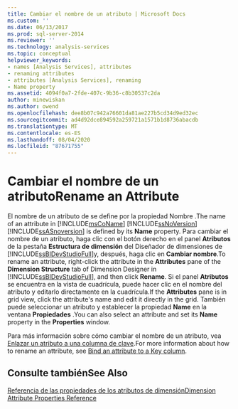 ```yaml
---
title: Cambiar el nombre de un atributo | Microsoft Docs
ms.custom: ''
ms.date: 06/13/2017
ms.prod: sql-server-2014
ms.reviewer: ''
ms.technology: analysis-services
ms.topic: conceptual
helpviewer_keywords:
- names [Analysis Services], attributes
- renaming attributes
- attributes [Analysis Services], renaming
- Name property
ms.assetid: 4094f0a7-2fde-407c-9b36-c8b30537c2da
author: minewiskan
ms.author: owend
ms.openlocfilehash: dee8b07c942a76601da81ae227b5cd34d9ed32ec
ms.sourcegitcommit: ad4d92dce894592a259721a1571b1d8736abacdb
ms.translationtype: MT
ms.contentlocale: es-ES
ms.lasthandoff: 08/04/2020
ms.locfileid: "87671755"
---
```

# <a name="rename-an-attribute"></a><span data-ttu-id="190ee-102">Cambiar el nombre de un atributo</span><span class="sxs-lookup"><span data-stu-id="190ee-102">Rename an Attribute</span></span>
  <span data-ttu-id="190ee-103">El nombre de un atributo de  se define por la propiedad Nombre .</span><span class="sxs-lookup"><span data-stu-id="190ee-103">The name of an attribute in [!INCLUDE[msCoName](../../includes/msconame-md.md)] [!INCLUDE[ssNoVersion](../../includes/ssnoversion-md.md)] [!INCLUDE[ssASnoversion](../../includes/ssasnoversion-md.md)] is defined by its **Name** property.</span></span> <span data-ttu-id="190ee-104">Para cambiar el nombre de un atributo, haga clic con el botón derecho en el panel **Atributos** de la pestaña **Estructura de dimensión** del Diseñador de dimensiones de [!INCLUDE[ssBIDevStudioFull](../../includes/ssbidevstudiofull-md.md)]y, después, haga clic en **Cambiar nombre**.</span><span class="sxs-lookup"><span data-stu-id="190ee-104">To rename an attribute, right-click the attribute in the **Attributes** pane of the **Dimension Structure** tab of Dimension Designer in [!INCLUDE[ssBIDevStudioFull](../../includes/ssbidevstudiofull-md.md)], and then click **Rename**.</span></span> <span data-ttu-id="190ee-105">Si el panel **Atributos** se encuentra en la vista de cuadrícula, puede hacer clic en el nombre del atributo y editarlo directamente en la cuadrícula.</span><span class="sxs-lookup"><span data-stu-id="190ee-105">If the **Attributes** pane is in grid view, click the attribute's name and edit it directly in the grid.</span></span> <span data-ttu-id="190ee-106">También puede seleccionar un atributo y establecer la propiedad **Name** en la ventana **Propiedades** .</span><span class="sxs-lookup"><span data-stu-id="190ee-106">You can also select an attribute and set its **Name** property in the **Properties** window.</span></span>  
  
 <span data-ttu-id="190ee-107">Para más información sobre cómo cambiar el nombre de un atributo, vea [Enlazar un atributo a una columna de clave](attribute-properties-bind-an-attribute-to-a-key-column.md).</span><span class="sxs-lookup"><span data-stu-id="190ee-107">For more information about how to rename an attribute, see [Bind an attribute to a Key column](attribute-properties-bind-an-attribute-to-a-key-column.md).</span></span>  
  
## <a name="see-also"></a><span data-ttu-id="190ee-108">Consulte también</span><span class="sxs-lookup"><span data-stu-id="190ee-108">See Also</span></span>  
 [<span data-ttu-id="190ee-109">Referencia de las propiedades de los atributos de dimensión</span><span class="sxs-lookup"><span data-stu-id="190ee-109">Dimension Attribute Properties Reference</span></span>](dimension-attribute-properties-reference.md)  
  
  
